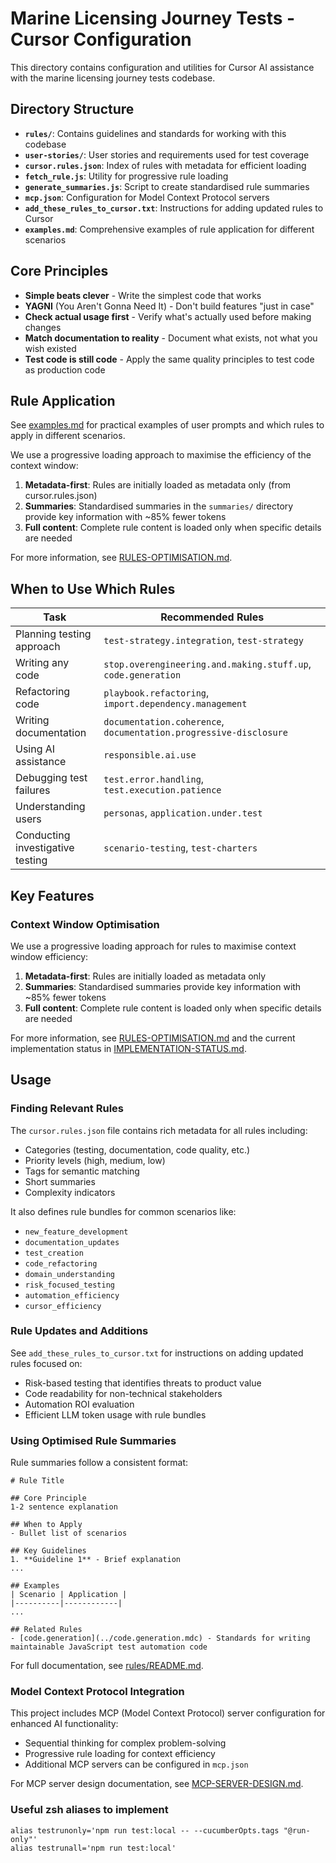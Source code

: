 # Marine Licensing Journey Tests - Cursor Configuration

This directory contains configuration and utilities for Cursor AI assistance with the marine licensing journey tests codebase.

## Directory Structure

- **`rules/`**: Contains guidelines and standards for working with this codebase
- **`user-stories/`**: User stories and requirements used for test coverage
- **`cursor.rules.json`**: Index of rules with metadata for efficient loading
- **`fetch_rule.js`**: Utility for progressive rule loading
- **`generate_summaries.js`**: Script to create standardised rule summaries
- **`mcp.json`**: Configuration for Model Context Protocol servers
- **`add_these_rules_to_cursor.txt`**: Instructions for adding updated rules to Cursor
- **`examples.md`**: Comprehensive examples of rule application for different scenarios

## Core Principles

- **Simple beats clever** - Write the simplest code that works
- **YAGNI** (You Aren't Gonna Need It) - Don't build features "just in case"
- **Check actual usage first** - Verify what's actually used before making changes
- **Match documentation to reality** - Document what exists, not what you wish existed
- **Test code is still code** - Apply the same quality principles to test code as production code

## Rule Application

See [examples.md](./examples.md) for practical examples of user prompts and which rules to apply in different scenarios.

We use a progressive loading approach to maximise the efficiency of the context window:

1. **Metadata-first**: Rules are initially loaded as metadata only (from cursor.rules.json)
2. **Summaries**: Standardised summaries in the `summaries/` directory provide key information with ~85% fewer tokens
3. **Full content**: Complete rule content is loaded only when specific details are needed

For more information, see [RULES-OPTIMISATION.md](./RULES-OPTIMISATION.md).

## When to Use Which Rules

| Task                             | Recommended Rules                                                 |
| -------------------------------- | ----------------------------------------------------------------- |
| Planning testing approach        | `test-strategy.integration`, `test-strategy`                      |
| Writing any code                 | `stop.overengineering.and.making.stuff.up`, `code.generation`     |
| Refactoring code                 | `playbook.refactoring`, `import.dependency.management`            |
| Writing documentation            | `documentation.coherence`, `documentation.progressive-disclosure` |
| Using AI assistance              | `responsible.ai.use`                                              |
| Debugging test failures          | `test.error.handling`, `test.execution.patience`                  |
| Understanding users              | `personas`, `application.under.test`                              |
| Conducting investigative testing | `scenario-testing`, `test-charters`                               |

## Key Features

### Context Window Optimisation

We use a progressive loading approach for rules to maximise context window efficiency:

1. **Metadata-first**: Rules are initially loaded as metadata only
2. **Summaries**: Standardised summaries provide key information with ~85% fewer tokens
3. **Full content**: Complete rule content is loaded only when specific details are needed

For more information, see [RULES-OPTIMISATION.md](./RULES-OPTIMISATION.md) and the current implementation status in [IMPLEMENTATION-STATUS.md](./IMPLEMENTATION-STATUS.md).

## Usage

### Finding Relevant Rules

The `cursor.rules.json` file contains rich metadata for all rules including:

- Categories (testing, documentation, code quality, etc.)
- Priority levels (high, medium, low)
- Tags for semantic matching
- Short summaries
- Complexity indicators

It also defines rule bundles for common scenarios like:

- `new_feature_development`
- `documentation_updates`
- `test_creation`
- `code_refactoring`
- `domain_understanding`
- `risk_focused_testing`
- `automation_efficiency`
- `cursor_efficiency`

### Rule Updates and Additions

See `add_these_rules_to_cursor.txt` for instructions on adding updated rules focused on:

- Risk-based testing that identifies threats to product value
- Code readability for non-technical stakeholders
- Automation ROI evaluation
- Efficient LLM token usage with rule bundles

### Using Optimised Rule Summaries

Rule summaries follow a consistent format:

```
# Rule Title

## Core Principle
1-2 sentence explanation

## When to Apply
- Bullet list of scenarios

## Key Guidelines
1. **Guideline 1** - Brief explanation
...

## Examples
| Scenario | Application |
|----------|------------|
...

## Related Rules
- [code.generation](../code.generation.mdc) - Standards for writing maintainable JavaScript test automation code
```

For full documentation, see [rules/README.md](./rules/README.md).

### Model Context Protocol Integration

This project includes MCP (Model Context Protocol) server configuration for enhanced AI functionality:

- Sequential thinking for complex problem-solving
- Progressive rule loading for context efficiency
- Additional MCP servers can be configured in `mcp.json`

For MCP server design documentation, see [MCP-SERVER-DESIGN.md](./MCP-SERVER-DESIGN.md).

### Useful zsh aliases to implement

```
alias testrunonly='npm run test:local -- --cucumberOpts.tags "@run-only"'
alias testrunall='npm run test:local'
```
